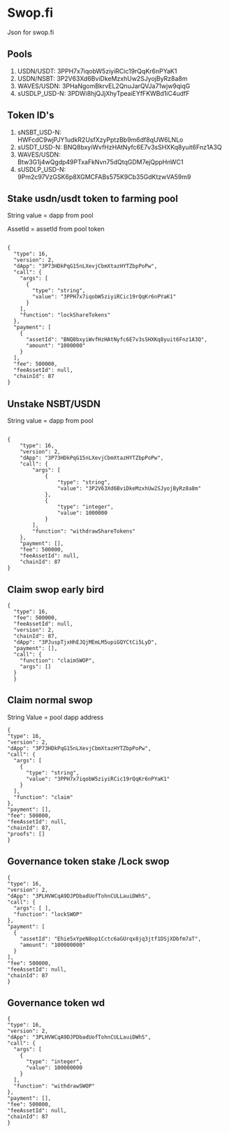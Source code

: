 # Swop.fi
Json for swop.fi
## Pools
1) USDN/USDT: 3PPH7x7iqobW5ziyiRCic19rQqKr6nPYaK1
2) USDN/NSBT: 3P2V63Xd6BviDkeMzxhUw2SJyojByRz8a8m
3) WAVES/USDN: 3PHaNgomBkrvEL2QnuJarQVJa71wjw9qiqG
4) sUSDLP_USD-N: 3PDWi8hjQJjXhyTpeaiEYfFKWBd1iC4udfF

## Token ID's
1) sNSBT_USD-N:  HWFcdC9wjPJY1udkR2UsfXzyPptzBb9m6df8qUW6LNLo
2) sUSDT_USD-N:  BNQ8bxyiWvfHzHAtNyfc6E7v3sSHXKq8yuit6Fnz1A3Q
3) WAVES/USDN: Btw3G1j4wQgdp49PTxaFkNvn75dQtqGDM7ejQppHnWC1
4) sUSDLP_USD-N: 9Pm2c97VzGSK6p8XGMCFABs575K9Cb35GdKtzwVA59m9

## Stake usdn/usdt token to farming pool

String value = dapp from pool

AssetId = assetId from pool token
```

{
  "type": 16,
  "version": 2,
  "dApp": "3P73HDkPqG15nLXevjCbmXtazHYTZbpPoPw",
  "call": {
    "args": [
      {
        "type": "string",
        "value": "3PPH7x7iqobW5ziyiRCic19rQqKr6nPYaK1"
      }
    ],
    "function": "lockShareTokens"
  },
  "payment": [
    {
      "assetId": "BNQ8bxyiWvfHzHAtNyfc6E7v3sSHXKq8yuit6Fnz1A3Q",
      "amount": "1000000"
    }
  ],
  "fee": 500000,
  "feeAssetId": null,
  "chainId": 87
}
```

## Unstake NSBT/USDN
String value = dapp from pool

```

{
    "type": 16,
    "version": 2,
    "dApp": "3P73HDkPqG15nLXevjCbmXtazHYTZbpPoPw",
    "call": {
        "args": [
            {
                "type": "string",
                "value": "3P2V63Xd6BviDkeMzxhUw2SJyojByRz8a8m"
            },
            {
                "type": "integer",
                "value": 1000000
            }
        ],
        "function": "withdrawShareTokens"
    },
    "payment": [],
    "fee": 500000,
    "feeAssetId": null,
    "chainId": 87
}
```

## Claim swop early bird

```
{
  "type": 16,
  "fee": 500000,
  "feeAssetId": null,
  "version": 2,
  "chainId": 87,
  "dApp": "3PJuspTjxHhEJQjMEmLM5upiGQYCtCi5LyD",
  "payment": [],
  "call": {
    "function": "claimSWOP",
    "args": []
  }
  }
  ```

## Claim normal swop
String Value = pool dapp address
  ```
{
  "type": 16,
  "version": 2,
  "dApp": "3P73HDkPqG15nLXevjCbmXtazHYTZbpPoPw",
  "call": {
    "args": [
      {
        "type": "string",
        "value": "3PPH7x7iqobW5ziyiRCic19rQqKr6nPYaK1"
      }
    ],
    "function": "claim"
  },
  "payment": [],
  "fee": 500000,
  "feeAssetId": null,
  "chainId": 87,
  "proofs": []
}
  ```
## Governance token stake /Lock swop
  ```
{
  "type": 16,
  "version": 2,
  "dApp": "3PLHVWCqA9DJPDbadUofTohnCULLauiDWhS",
  "call": {
    "args": [ ],
    "function": "lockSWOP"
  },
  "payment": [
    {
      "assetId": "Ehie5xYpeN8op1Cctc6aGUrqx8jq3jtf1DSjXDbfm7aT",
      "amount": "100000000"
    }
  ],
  "fee": 500000,
  "feeAssetId": null,
  "chainId": 87
}
  ```
  
## Governance token wd
  ```
{
  "type": 16,
  "version": 2,
  "dApp": "3PLHVWCqA9DJPDbadUofTohnCULLauiDWhS",
  "call": {
    "args": [
      {
        "type": "integer",
        "value": 100000000
      }
    ],
    "function": "withdrawSWOP"
  },
  "payment": [],
  "fee": 500000,
  "feeAssetId": null,
  "chainId": 87
}
  ```
